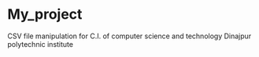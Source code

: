 # My_project
CSV file manipulation for C.I. of computer science and technology Dinajpur polytechnic institute 
